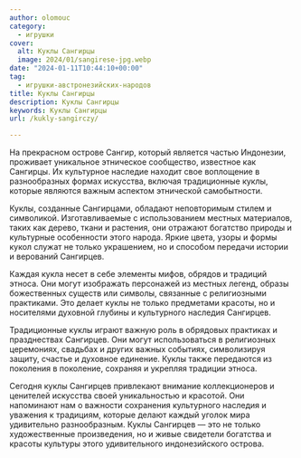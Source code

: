 ```yaml
---
author: olomouc
category:
  - игрушки
cover:
  alt: Куклы Сангирцы
  image: 2024/01/sangirese-jpg.webp
date: "2024-01-11T10:44:10+00:00"
tag:
  - игрушки-австронезийских-народов
title: Куклы Сангирцы
description: Куклы Сангирцы
keywords: Куклы Сангирцы
url: /kukly-sangirczy/

---
```

На прекрасном острове Сангир, который является частью Индонезии, проживает уникальное этническое сообщество, известное как Сангирцы. Их культурное наследие находит свое воплощение в разнообразных формах искусства, включая традиционные куклы, которые являются важным аспектом этнической самобытности.

Куклы, созданные Сангирцами, обладают неповторимым стилем и символикой. Изготавливаемые с использованием местных материалов, таких как дерево, ткани и растения, они отражают богатство природы и культурные особенности этого народа. Яркие цвета, узоры и формы кукол служат не только украшением, но и способом передачи истории и верований Сангирцев.

Каждая кукла несет в себе элементы мифов, обрядов и традиций этноса. Они могут изображать персонажей из местных легенд, образы божественных существ или символы, связанные с религиозными практиками. Это делает куклы не только предметами красоты, но и носителями духовной глубины и культурного наследия Сангирцев.

Традиционные куклы играют важную роль в обрядовых практиках и празднествах Сангирцев. Они могут использоваться в религиозных церемониях, свадьбах и других важных событиях, символизируя защиту, счастье и духовное единение. Куклы также передаются из поколения в поколение, сохраняя и укрепляя традиции этноса.

Сегодня куклы Сангирцев привлекают внимание коллекционеров и ценителей искусства своей уникальностью и красотой. Они напоминают нам о важности сохранения культурного наследия и уважения к традициям, которые делают каждый уголок мира удивительно разнообразным. Куклы Сангирцев — это не только художественные произведения, но и живые свидетели богатства и красоты культуры этого удивительного индонезийского острова.
